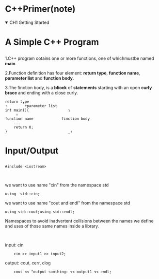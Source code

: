 # C++Primer(note)

<details open>
<summary>CH1 Getting Started</summary></p>

# A Simple C++ Program</p>
1.C++ program cotains one or more functions, one of whichmustbe named **main**. </p>
2.Function definition has four element: **return type**, **function name**, **parameter list** and **function body**.</p>
3.The finction body, is a **bliock** of **statements** starting with an open **curly brace** and ending with a close curly.</p>
```
return type
↑        ↱parameter list
int main(){                  ↴           
     ↑ 
function name             finction body
    ...
    return 0;
}                            _↑
```
# Input/Output</p>
```
#include <iostream>
```
<br></p>
we want to use name "cin" from the namespace std</p>
```
using  std::cin; 
```

we want to use name "cout and endl" from the namespace std</p>
```
using std::cout;using std::endl; 
```

Namespaces to avoid inadvertent collisions between the names we define and uses of those same names inside a library.</p>
<br></p>
input: cin </p>
```
    cin >> input1 >> input2;
```
output: cout, cerr, clog</p>
```
    cout << "output somthing: << output1 << endl;
```
<br></p>

</details>